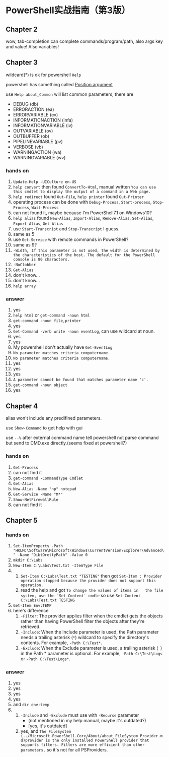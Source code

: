 # PowerShell实战指南（第3版）

## Chapter 2

wow, tab-completion can complete commands/program/path, also args key and value! Also variables!

## Chapter 3

wildcard\(\*\) is ok for powershell `Help`

powershell has something called [Position argument](https://docs.microsoft.com/en-us/powershell/module/microsoft.powershell.core/about/about_functions_advanced_parameters?view=powershell-7.1#position-argument)

use `Help about_Common` will list common parameters, there are

- DEBUG (db)
- ERRORACTION (ea)
- ERRORVARIABLE (ev)
- INFORMATIONACTION (infa)
- INFORMATIONVARIABLE (iv)
- OUTVARIABLE (ov)
- OUTBUFFER (ob)
- PIPELINEVARIABLE (pv)
- VERBOSE (vb)
- WARNINGACTION (wa)
- WARNINGVARIABLE (wv)

### hands on

1. `Update-Help -UICulture en-US `
2. `help convert` then found `ConvertTo-Html`, manual written `You can use this cmdlet to display the output of a command in a Web page.`
3. `help redirect` found `Out-File`, `help printer` found `Out-Printer`
4. operating process can be done with `Debug-Process`, `Start-process`, `Stop-Process`, `Wait-Process`
5. can not found it, maybe because I'm PowerShell7.1 on Windows10?
6. `help alias` found `New-Alias`, `Import-Alias`, `Remove-Alias`, `Set-Alias`, `Export-Alias`, `Get-Alias`
7. use `Start-Transcript` and `Stop-Transcript` I guess.
8. same as 5
9. use `Get-Service` with remote commands in PowerShell?
10. same as 9?
11. `-Width`, ` If this parameter is not used, the width is determined by the characteristics of the host. The default for the PowerShell console is 80 characters.`
12.  `-NoClobber`
13.  `Get-Alias`
14.  don't know...
15.  don't know...
16.  `help array`

### answer

1. yes
2. `help html` or `get-command -noun html`
3. `get-command -noun file,printer`
4. yes
5. `Get-Command -verb write -noun eventLog`, can use wildcard at noun.
6. yes
7. yes
8. My powershell don't actually have `Get-EventLog`
9. `No parameter matches criteria computername.`
10. `No parameter matches criteria computername.`
11. yes
12. yes
13. yes
14. `A parameter cannot be found that matches parameter name 'c'.`
15. `get-command -noun object`
16. yes

## Chapter 4

alias won't include any predifined parameters.

use `Show-Command` to get help with gui

use `--%` after external command name tell powershell not parse command but send to CMD.exe directly.(seems fixed at powershell7)

### hands on

1. `Get-Process`
2. can not find it
3. `get-command -CommandType Cmdlet`
4. `Get-Alias`
5. `New-Alias -Name "np" notepad`
6. `Get-Service -Name "M*"`
7. `Show-NetFirewallRule`
8. can not find it

## Chapter 5

### hands on

1. `Set-ItemProperty -Path "HKLM:\Software\Microsoft\Windows\CurrentVersion\Explorer\Advanced\" -Name "DibtOrettyPath" -Value 0`
2. `mkdir C:\Labs`
3. `New-Item C:\Labs\Test.txt -ItemType File`
4. 
   1. `Set-Item C:\Labs\Test.txt "TESTING"` then got `Set-Item : Provider operation stopped because the provider does not support this operation.` 
   2. read the help and got ``To change the values of items in   the file system, use the `Set-Content` cmdle`` so use `Set-Content C:\Labs\Test.txt TESTING`
5. `Get-Item Env:TEMP`
6. here's difference
   1. `-Filter`: The provider applies filter when the cmdlet gets the objects rather than having PowerShell filter the objects after they're retrieved. 
   2. `-Include`: When the Include parameter is used, the Path parameter needs a trailing asterisk (`*`) wildcard to specify the directory's contents. For example, `-Path C:\Test*`.
   3. `-Exclude`:   When the Exclude parameter is used, a trailing asterisk (` `) in the Path * parameter is optional. For example, `-Path C:\Test\Logs` or `-Path C:\Test\Logs*`.

### answer

1. yes
2. yes
3. yes
4. yes
5. and `dir env:temp`
6. 
   1. `-Include` and `-Exclude` must use with `-Recurse` parameter
      - (not mentioned in my help manual, maybe it's outdated?)
      - \[yes, it's outdated\]
   2. yes, and `The FileSystem (../Microsoft.PowerShell.Core/About/about_FileSystem_Provider.md)provider is the only installed PowerShell provider that supports filters. Filters are more efficient than other parameters.` so it's not for all PSProviders.
